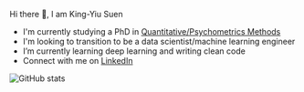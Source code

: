 Hi there 👋, I am King-Yiu Suen

- I'm currently studying a PhD in [Quantitative/Psychometrics Methods](https://cla.umn.edu/psychology/graduate/areas-specialization/quantitativepsychometric-methods-qpm)
- I'm looking to transition to be a data scientist/machine learning engineer
- I’m currently learning deep learning and writing clean code
- Connect with me on [LinkedIn](https://www.linkedin.com/in/kingyiusuen)

![GitHub stats](https://github-readme-stats.vercel.app/api?username=kingyiusuen&show_icons=true)  
